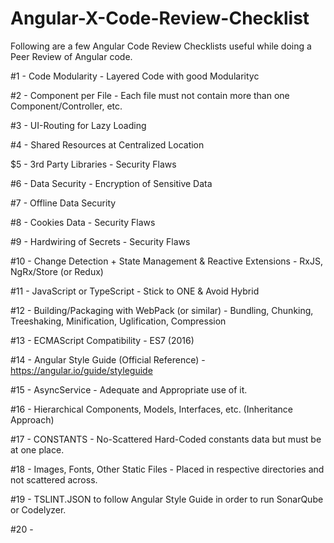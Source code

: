# Angular-X-Code-Review-Checklist

Following are a few Angular Code Review Checklists useful while doing a Peer Review of Angular code.



#1 - Code Modularity - Layered Code with good Modularityc

#2 - Component per File - Each file must not contain more than one Component/Controller, etc.

#3 - UI-Routing for Lazy Loading

#4 - Shared Resources at Centralized Location

$5 - 3rd Party Libraries - Security Flaws

#6 - Data Security - Encryption of Sensitive Data

#7 - Offline Data Security

#8 - Cookies Data - Security Flaws

#9 - Hardwiring of Secrets - Security Flaws

#10 - Change Detection + State Management & Reactive Extensions - RxJS, NgRx/Store (or Redux)

#11 - JavaScript or TypeScript - Stick to ONE & Avoid Hybrid

#12 - Building/Packaging with WebPack (or similar) - Bundling, Chunking, Treeshaking, Minification, Uglification, Compression

#13 - ECMAScript Compatibility - ES7 (2016)

#14 - Angular Style Guide (Official Reference) - https://angular.io/guide/styleguide

#15 - AsyncService - Adequate and Appropriate use of it.

#16 - Hierarchical Components, Models, Interfaces, etc. (Inheritance Approach)

#17 - CONSTANTS - No-Scattered Hard-Coded constants data but must be at one place.

#18 - Images, Fonts, Other Static Files - Placed in respective directories and not scattered across.

#19 - TSLINT.JSON to follow Angular Style Guide in order to run SonarQube or Codelyzer.

#20 - 
